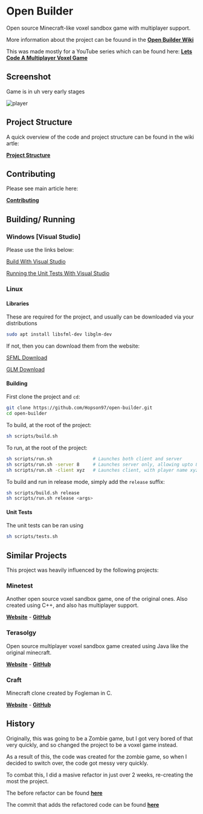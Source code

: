 # Open Builder 

Open source Minecraft-like voxel sandbox game with multiplayer support.

More information about the project can be fouund in the **[Open Builder Wiki](https://github.com/Hopson97/open-builder/wiki)**

This was made mostly for a YouTube series which can be found here: **[Lets Code A Multiplayer Voxel Game](https://www.youtube.com/watch?v=4Rg1RriQZ9Q&list=PLMZ_9w2XRxiYb-ewSron6jd2fC1UHbDbJ&index=2)**

## Screenshot

Game is in uh very early stages

![player](https://i.imgur.com/RLqoqKw.png)

## Project Structure

A quick overview of the code and project structure can be found in the wiki artle:


**[Project Structure](https://github.com/Hopson97/open-builder/wiki/Project-Structure)**



## Contributing

Please see main article here:

**[Contributing](https://github.com/Hopson97/open-builder/wiki/Contributing)**

## Building/ Running

### Windows [Visual Studio]

Please use the links below:

[Build With Visual Studio](https://github.com/Hopson97/open-builder/wiki/Building-(Visual-Studio))

[Running the Unit Tests With Visual Studio](https://github.com/Hopson97/open-builder/wiki/Unit-Tests-Setup-(Visual-Studio))

### Linux

#### Libraries

These are required for the project, and usually can be downloaded via your distributions

```sh
sudo apt install libsfml-dev libglm-dev
```

If not, then you can download them from the website:

[SFML Download](https://www.sfml-dev.org/download.php)

[GLM Download](https://github.com/g-truc/glm/tags)

#### Building

First clone the project and `cd`:

```sh
git clone https://github.com/Hopson97/open-builder.git
cd open-builder
```

To build, at the root of the project:

```sh
sh scripts/build.sh
```

To run, at the root of the project:

```sh
sh scripts/run.sh               # Launches both client and server  
sh scripts/run.sh -server 8     # Launches server only, allowing upto 8 connections
sh scripts/run.sh -client xyz   # Launches client, with player name xyz
```

To build and run in release mode, simply add the `release` suffix:

```sh
sh scripts/build.sh release
sh scripts/run.sh release <args>
```

#### Unit Tests

The unit tests can be ran using

```sh
sh scripts/tests.sh
```


## Similar Projects

This project was heavily influenced by the following projects:

### Minetest

Another open source voxel sandbox game, one of the original ones. Also created using C++, and also has multiplayer support.

**[Website](http://www.minetest.net)** - **[GitHub](https://github.com/minetest/minetest)**

### Terasolgy

Open source multiplayer voxel sandbox game created using Java like the original minecraft.

**[Website](https://terasology.org)** - **[GitHub](https://github.com/MovingBlocks/Terasology)**

### Craft

Minecraft clone created by Fogleman in C.

**[Website](https://www.michaelfogleman.com/projects/craft/)** - **[GitHub](https://github.com/fogleman/Craft)**

## History

Originally, this was going to be a Zombie game, but I got very bored of that very quickly, and so changed the project to be a voxel game instead.

As a result of this, the code was created for the zombie game, so when I decided to switch over, the code got messy very quickly.

To combat this, I did a masive refactor in just over 2 weeks, re-creating the most the project.

The before refactor can be found **[here](https://github.com/Hopson97/open-builder/tree/a452dfd0a5d8fc94059f7e1ab8ecca03dd06ba3a)**

The commit that adds the refactored code can be found **[here](https://github.com/Hopson97/open-builder/tree/9b6c7c83fb1331fa8740ad12d6df9390d5b31c0c)**
